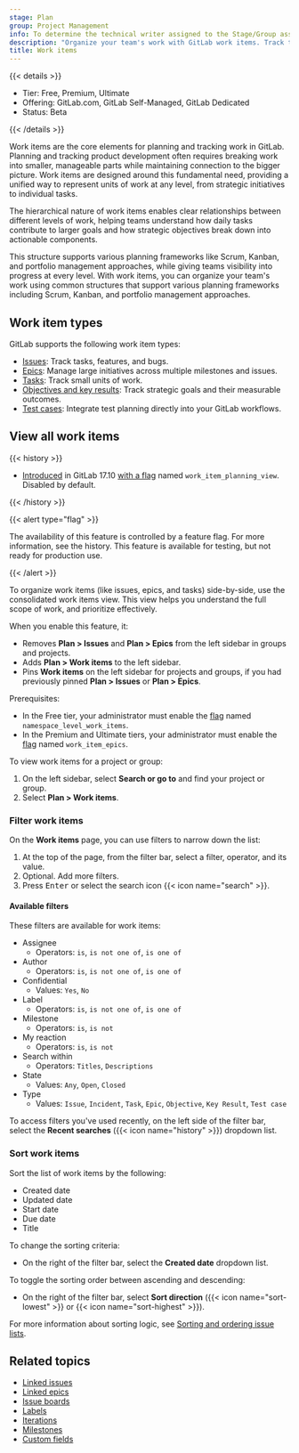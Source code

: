 ```yaml
---
stage: Plan
group: Project Management
info: To determine the technical writer assigned to the Stage/Group associated with this page, see https://handbook.gitlab.com/handbook/product/ux/technical-writing/#assignments
description: "Organize your team's work with GitLab work items. Track tasks, epics, issues, and objectives in a unified view to connect strategy with implementation and monitor progress."
title: Work items
---
```


{{< details >}}

- Tier: Free, Premium, Ultimate
- Offering: GitLab.com, GitLab Self-Managed, GitLab Dedicated
- Status: Beta

{{< /details >}}

Work items are the core elements for planning and tracking work in GitLab.
Planning and tracking product development often requires breaking work into smaller, manageable parts
while maintaining connection to the bigger picture.
Work items are designed around this fundamental need, providing a unified way to represent units of
work at any level, from strategic initiatives to individual tasks.

The hierarchical nature of work items enables clear relationships between different levels of work,
helping teams understand how daily tasks contribute to larger goals and how strategic objectives break
down into actionable components.

This structure supports various planning frameworks like Scrum, Kanban, and portfolio management
approaches, while giving teams visibility into progress at every level.
With work items, you can organize your team's work using common structures that support various
planning frameworks including Scrum, Kanban, and portfolio management approaches.

## Work item types

GitLab supports the following work item types:

- [Issues](../project/issues/_index.md): Track tasks, features, and bugs.
- [Epics](../group/epics/_index.md): Manage large initiatives across multiple milestones and issues.
- [Tasks](../tasks.md): Track small units of work.
- [Objectives and key results](../okrs.md): Track strategic goals and their measurable outcomes.
- [Test cases](../../ci/test_cases/_index.md): Integrate test planning directly into your GitLab workflows.

## View all work items

{{< history >}}

- [Introduced](https://gitlab.com/gitlab-org/gitlab/-/issues/513092) in GitLab 17.10 [with a flag](../../administration/feature_flags/_index.md) named `work_item_planning_view`. Disabled by default.

{{< /history >}}

{{< alert type="flag" >}}

The availability of this feature is controlled by a feature flag.
For more information, see the history.
This feature is available for testing, but not ready for production use.

{{< /alert >}}

To organize work items (like issues, epics, and tasks) side-by-side, use the consolidated work items view.
This view helps you understand the full scope of work, and prioritize effectively.

When you enable this feature, it:

- Removes **Plan > Issues** and **Plan > Epics** from the left sidebar in groups and projects.
- Adds **Plan > Work items** to the left sidebar.
- Pins **Work items** on the left sidebar for projects and groups, if you had previously pinned
  **Plan > Issues** or **Plan > Epics**.

Prerequisites:

- In the Free tier, your administrator must enable the [flag](../../administration/feature_flags/_index.md) named `namespace_level_work_items`.
- In the Premium and Ultimate tiers, your administrator must enable the [flag](../../administration/feature_flags/_index.md) named `work_item_epics`.

To view work items for a project or group:

1. On the left sidebar, select **Search or go to** and find your project or group.
1. Select **Plan > Work items**.

### Filter work items

On the **Work items** page, you can use filters to narrow down the list:

1. At the top of the page, from the filter bar, select a filter, operator, and its value.
1. Optional. Add more filters.
1. Press <kbd>Enter</kbd> or select the search icon {{< icon name="search" >}}.

#### Available filters

<!-- When the feature flag work_item_planning_view is removed, move more information from
managing_issues.md#filter-the-list-of-issues here -->

These filters are available for work items:

- Assignee
  - Operators: `is`, `is not one of`, `is one of`
- Author
  - Operators: `is`, `is not one of`, `is one of`
- Confidential
  - Values: `Yes`, `No`
- Label
  - Operators: `is`, `is not one of`, `is one of`
- Milestone
  - Operators: `is`, `is not`
- My reaction
  - Operators: `is`, `is not`
- Search within
  - Operators: `Titles`, `Descriptions`
- State
  - Values: `Any`, `Open`, `Closed`
- Type
  - Values: `Issue`, `Incident`, `Task`, `Epic`, `Objective`, `Key Result`, `Test case`

To access filters you've used recently, on the left side of the filter bar, select the
**Recent searches** ({{< icon name="history" >}}) dropdown list.

### Sort work items

<!-- When the feature flag work_item_planning_view is removed, move information from
sorting_issue_lists.md to this page and redirect here -->

Sort the list of work items by the following:

- Created date
- Updated date
- Start date
- Due date
- Title

To change the sorting criteria:

- On the right of the filter bar, select the **Created date** dropdown list.

To toggle the sorting order between ascending and descending:

- On the right of the filter bar, select **Sort direction** ({{< icon name="sort-lowest" >}}
  or {{< icon name="sort-highest" >}}).

For more information about sorting logic, see
[Sorting and ordering issue lists](../project/issues/sorting_issue_lists.md).

## Related topics

- [Linked issues](../project/issues/related_issues.md)
- [Linked epics](../group/epics/linked_epics.md)
- [Issue boards](../project/issue_board.md)
- [Labels](../project/labels.md)
- [Iterations](../group/iterations/_index.md)
- [Milestones](../project/milestones/_index.md)
- [Custom fields](custom_fields.md)

